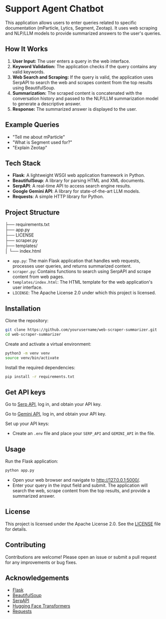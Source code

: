 # Support Agent Chatbot

This application allows users to enter queries related to specific documentation (mParticle, Lytics, Segment, Zeotap). It uses web scraping and NLP/LLM models to provide summarized answers to the user's queries.

## How It Works

1. **User Input:** The user enters a query in the web interface.
2. **Keyword Validation:** The application checks if the query contains any valid keywords.
3. **Web Search and Scraping:** If the query is valid, the application uses SerpAPI to search the web and scrapes content from the top results using BeautifulSoup.
4. **Summarization:** The scraped content is concatenated with the conversation history and passed to the NLP/LLM summarization model to generate a descriptive answer.
5. **Response:** The summarized answer is displayed to the user.

## Example Queries

- "Tell me about mParticle"
- "What is Segment used for?"
- "Explain Zeotap"
  
## Tech Stack

- **Flask**: A lightweight WSGI web application framework in Python.
- **BeautifulSoup**: A library for parsing HTML and XML documents.
- **SerpAPI**: A real-time API to access search engine results.
- **Google Gemini API**: A library for state-of-the-art LLM models.
- **Requests**: A simple HTTP library for Python.

## Project Structure
├── requirements.txt <br>
├── app.py <br>
├── LICENSE <br>
├── scraper.py <br>
├── templates/ <br>
│ └── index.html <br>


- `app.py`: The main Flask application that handles web requests, processes user queries, and returns summarized content.
- `scraper.py`: Contains functions to search using SerpAPI and scrape content from web pages.
- `templates/index.html`: The HTML template for the web application's user interface.
- `LICENSE`: The Apache License 2.0 under which this project is licensed.

## Installation
Clone the repository:
```bash
git clone https://github.com/yourusername/web-scraper-summarizer.git
cd web-scraper-summarizer
```
Create and activate a virtual environment:
```bash
python3 -m venv venv
source venv/bin/activate
```
Install the required dependencies:
```bash
pip install -r requirements.txt
```
## Get API keys
Go to [Serp API](https://serpapi.com/), log in, and obtain your API key.

Go to [Gemini API](https://ai.google.dev/gemini-api/docs/api-key), log in, and obtain your API key.

Set up your API keys:

- Create an `.env` file and place your `SERP_API` and `GEMINI_API` in the file.

## Usage
Run the Flask application:

```bash
python app.py
```
- Open your web browser and navigate to http://127.0.0.1:5000/.
- Enter your query in the input field and submit. The application will search the web, scrape content from the top results, and provide a summarized answer.


## License

This project is licensed under the Apache License 2.0. See the [LICENSE](LICENSE) file for details.

## Contributing

Contributions are welcome! Please open an issue or submit a pull request for any improvements or bug fixes.

## Acknowledgements

- [Flask](https://flask.palletsprojects.com/)
- [BeautifulSoup](https://www.crummy.com/software/BeautifulSoup/)
- [SerpAPI](https://serpapi.com/)
- [Hugging Face Transformers](https://huggingface.co/transformers/)
- [Requests](https://docs.python-requests.org/en/master/)

